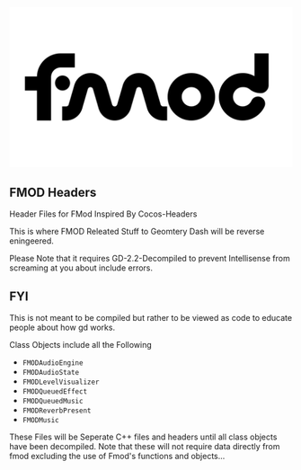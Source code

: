 
<img src="Fmod-Logo.png">

## FMOD Headers
Header Files for FMod Inspired By Cocos-Headers

This is where FMOD Releated Stuff to Geomtery Dash will be reverse eningeered.

Please Note that it requires GD-2.2-Decompiled to prevent Intellisense from screaming at you about include errors. 


## FYI
This is not meant to be compiled but rather to be viewed as code to educate people about how gd works. 


Class Objects include all the Following 


- `FMODAudioEngine`
- `FMODAudioState`
- `FMODLevelVisualizer`
- `FMODQueuedEffect`
- `FMODQueuedMusic`
- `FMODReverbPresent`
- `FMODMusic`

These Files will be Seperate C++ files and headers until all class objects have been decompiled. Note that these will not require data directly from fmod excluding the use of Fmod's functions
and objects...
